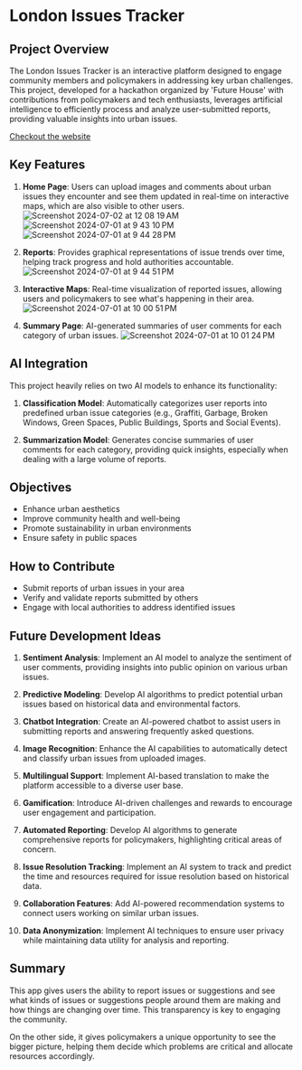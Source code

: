 # London Issues Tracker

## Project Overview
The London Issues Tracker is an interactive platform designed to engage community members and policymakers in addressing key urban challenges. This project, developed for a hackathon organized by 'Future House' with contributions from policymakers and tech enthusiasts, leverages artificial intelligence to efficiently process and analyze user-submitted reports, providing valuable insights into urban issues.

[Checkout the website](https://neighbourhood-app.streamlit.app/)

## Key Features

1. **Home Page**: Users can upload images and comments about urban issues they encounter and see them updated in real-time on interactive maps, which are also visible to other users.
![Screenshot 2024-07-02 at 12 08 19 AM](https://github.com/kailash19961996/Neighbourhood-app/assets/123597753/345c1e37-5691-4485-81ad-9aeb5790fd75)
![Screenshot 2024-07-01 at 9 43 10 PM](https://github.com/kailash19961996/Neighbourhood-app/assets/123597753/8057f0d1-adba-41d7-bb38-f7b4308470dc)
![Screenshot 2024-07-01 at 9 44 28 PM](https://github.com/kailash19961996/Neighbourhood-app/assets/123597753/ef859540-93b7-4f9b-b894-16f4d69d751b)

2. **Reports**: Provides graphical representations of issue trends over time, helping track progress and hold authorities accountable.
![Screenshot 2024-07-01 at 9 44 51 PM](https://github.com/kailash19961996/Neighbourhood-app/assets/123597753/5bb27101-92c0-4599-92c2-2d9b50f50cfe)

3. **Interactive Maps**: Real-time visualization of reported issues, allowing users and policymakers to see what's happening in their area.
![Screenshot 2024-07-01 at 10 00 51 PM](https://github.com/kailash19961996/Neighbourhood-app/assets/123597753/ec72c859-1c7c-407a-b22a-1a1b0b8500ba)

4. **Summary Page**: AI-generated summaries of user comments for each category of urban issues.
![Screenshot 2024-07-01 at 10 01 24 PM](https://github.com/kailash19961996/Neighbourhood-app/assets/123597753/3fcce028-0496-4c34-8ce9-5d5ab1031f22)

## AI Integration

This project heavily relies on two AI models to enhance its functionality:

1. **Classification Model**: Automatically categorizes user reports into predefined urban issue categories (e.g., Graffiti, Garbage, Broken Windows, Green Spaces, Public Buildings, Sports and Social Events).

2. **Summarization Model**: Generates concise summaries of user comments for each category, providing quick insights, especially when dealing with a large volume of reports.

## Objectives

- Enhance urban aesthetics
- Improve community health and well-being
- Promote sustainability in urban environments
- Ensure safety in public spaces

## How to Contribute

- Submit reports of urban issues in your area
- Verify and validate reports submitted by others
- Engage with local authorities to address identified issues

## Future Development Ideas

1. **Sentiment Analysis**: Implement an AI model to analyze the sentiment of user comments, providing insights into public opinion on various urban issues.

2. **Predictive Modeling**: Develop AI algorithms to predict potential urban issues based on historical data and environmental factors.

3. **Chatbot Integration**: Create an AI-powered chatbot to assist users in submitting reports and answering frequently asked questions.

4. **Image Recognition**: Enhance the AI capabilities to automatically detect and classify urban issues from uploaded images.

5. **Multilingual Support**: Implement AI-based translation to make the platform accessible to a diverse user base.

6. **Gamification**: Introduce AI-driven challenges and rewards to encourage user engagement and participation.

7. **Automated Reporting**: Develop AI algorithms to generate comprehensive reports for policymakers, highlighting critical areas of concern.

8. **Issue Resolution Tracking**: Implement an AI system to track and predict the time and resources required for issue resolution based on historical data.

9. **Collaboration Features**: Add AI-powered recommendation systems to connect users working on similar urban issues.

10. **Data Anonymization**: Implement AI techniques to ensure user privacy while maintaining data utility for analysis and reporting.

## Summary
This app gives users the ability to report issues or suggestions and see what kinds of issues or suggestions people around them are making and how things are changing over time. This transparency is key to engaging the community.

On the other side, it gives policymakers a unique opportunity to see the bigger picture, helping them decide which problems are critical and allocate resources accordingly.
